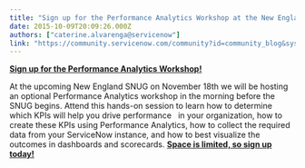 ```yaml
---
title: "Sign up for the Performance Analytics Workshop at the New England SNUG"
date: 2015-10-09T20:09:26.000Z
authors: ["caterine.alvarenga@servicenow"]
link: "https://community.servicenow.com/community?id=community_blog&sys_id=2dcc2265dbd0dbc01dcaf3231f9619a0"
---
```

<p><a href="http://info.servicenow.com/LP=4376"><strong>Sign up for the Performance Analytics Workshop!</strong></a></p><p></p><p>At the upcoming New England SNUG on November 18th we will be hosting an optional Performance Analytics workshop in the morning before the SNUG begins. Attend this hands-on session to learn how to determine which KPIs will help you drive performance   in your organization, how to create these KPIs using Performance Analytics, how to collect the required data from your ServiceNow instance, and how to best visualize the outcomes in dashboards and scorecards. <a href="http://info.servicenow.com/LP=4376"><strong>Space is limited, so sign up today!</strong></a></p>